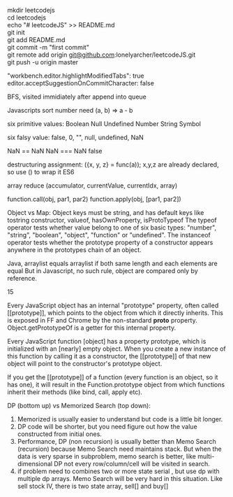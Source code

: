 mkdir leetcodejs  
cd leetcodejs  
echo "# leetcodeJS" >> README.md  
git init  
git add README.md  
git commit -m "first commit"  
git remote add origin git@github.com:lonelyarcher/leetcodeJS.git  
git push -u origin master  

"workbench.editor.highlightModifiedTabs": true
editor.acceptSuggestionOnCommitCharacter: false

BFS, visited immidiately after append into queue

Javascripts sort number need (a, b) => a - b

six primitive values: Boolean Null Undefined Number String Symbol

six falsy value: false, 0, "", null, undefined, NaN

NaN == NaN NaN === NaN false

destructuring assignment: ({x, y, z} = func(a)); x,y,z are already declared, so use () to wrap it ES6

array reduce (accumulator, currentValue, currentIdx, array)

function.call(obj, par1, par2) function.apply(obj, [par1, par2])

Object vs Map: Object keys must be string, and has default keys like tostring constructor, valueof, hasOwnProperty, isProtoTypeof
The typeof operator tests whether value belong to one of six basic types: "number", "string", "boolean", "object", "function" or "undefined".
The instanceof operator tests whether the prototype property of a constructor appears anywhere in the prototypes chain of an object.

Java, arraylist equals arraylist if both same length and each elements are equal
But in Javascript, no such rule, object are compared only by reference.

15

Every JavaScript object has an internal "prototype" property, often called [[prototype]], which points to the object from which it directly inherits. This is exposed in FF and Chrome by the non-standard __proto__ property. Object.getPrototypeOf is a getter for this internal property.

Every JavaScript function [object] has a property prototype, which is initialized with an [nearly] empty object. When you create a new instance of this function by calling it as a constructor, the [[prototype]] of that new object will point to the constructor's prototype object.

If you get the [[prototype]] of a function (every function is an object, so it has one), it will result in the Function.prototype object from which functions inherit their methods (like bind, call, apply etc).

DP (bottom up) vs Memorized Search (top down):
1. Memorized is usually easier to understand but code is a little bit longer. 
2. DP code will be shorter, but you need figure out how the value constructed from initial ones.
3. Performance, DP (non recursion) is usually better than Memo Search (recursion) because Memo Search need maintains stack.
But when the data is very sparse in subproblem, memo search is better, like multi-dimensional DP not every row/column/cell will be visited in search.
4. if problem need to combines two or more state serial , but use dp with multiple dp arrays. Memo Search will be very hard in this situation. Like sell stock IV, there is two state array, sell[] and buy[]
